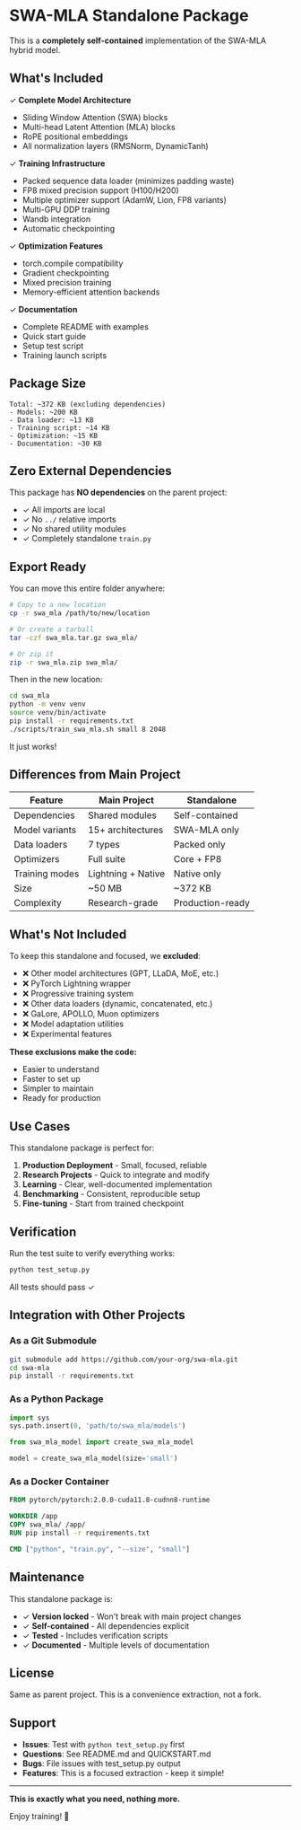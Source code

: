 # SWA-MLA Standalone Package

This is a **completely self-contained** implementation of the SWA-MLA hybrid model.

## What's Included

✓ **Complete Model Architecture**
- Sliding Window Attention (SWA) blocks
- Multi-head Latent Attention (MLA) blocks
- RoPE positional embeddings
- All normalization layers (RMSNorm, DynamicTanh)

✓ **Training Infrastructure**
- Packed sequence data loader (minimizes padding waste)
- FP8 mixed precision support (H100/H200)
- Multiple optimizer support (AdamW, Lion, FP8 variants)
- Multi-GPU DDP training
- Wandb integration
- Automatic checkpointing

✓ **Optimization Features**
- torch.compile compatibility
- Gradient checkpointing
- Mixed precision training
- Memory-efficient attention backends

✓ **Documentation**
- Complete README with examples
- Quick start guide
- Setup test script
- Training launch scripts

## Package Size

```
Total: ~372 KB (excluding dependencies)
- Models: ~200 KB
- Data loader: ~13 KB
- Training script: ~14 KB
- Optimization: ~15 KB
- Documentation: ~30 KB
```

## Zero External Dependencies

This package has **NO dependencies** on the parent project:
- ✓ All imports are local
- ✓ No `../` relative imports
- ✓ No shared utility modules
- ✓ Completely standalone `train.py`

## Export Ready

You can move this entire folder anywhere:

```bash
# Copy to a new location
cp -r swa_mla /path/to/new/location

# Or create a tarball
tar -czf swa_mla.tar.gz swa_mla/

# Or zip it
zip -r swa_mla.zip swa_mla/
```

Then in the new location:

```bash
cd swa_mla
python -m venv venv
source venv/bin/activate
pip install -r requirements.txt
./scripts/train_swa_mla.sh small 8 2048
```

It just works!

## Differences from Main Project

| Feature | Main Project | Standalone |
|---------|-------------|------------|
| Dependencies | Shared modules | Self-contained |
| Model variants | 15+ architectures | SWA-MLA only |
| Data loaders | 7 types | Packed only |
| Optimizers | Full suite | Core + FP8 |
| Training modes | Lightning + Native | Native only |
| Size | ~50 MB | ~372 KB |
| Complexity | Research-grade | Production-ready |

## What's Not Included

To keep this standalone and focused, we **excluded**:
- ❌ Other model architectures (GPT, LLaDA, MoE, etc.)
- ❌ PyTorch Lightning wrapper
- ❌ Progressive training system
- ❌ Other data loaders (dynamic, concatenated, etc.)
- ❌ GaLore, APOLLO, Muon optimizers
- ❌ Model adaptation utilities
- ❌ Experimental features

**These exclusions make the code:**
- Easier to understand
- Faster to set up
- Simpler to maintain
- Ready for production

## Use Cases

This standalone package is perfect for:

1. **Production Deployment** - Small, focused, reliable
2. **Research Projects** - Quick to integrate and modify
3. **Learning** - Clear, well-documented implementation
4. **Benchmarking** - Consistent, reproducible setup
5. **Fine-tuning** - Start from trained checkpoint

## Verification

Run the test suite to verify everything works:

```bash
python test_setup.py
```

All tests should pass ✓

## Integration with Other Projects

### As a Git Submodule

```bash
git submodule add https://github.com/your-org/swa-mla.git
cd swa-mla
pip install -r requirements.txt
```

### As a Python Package

```python
import sys
sys.path.insert(0, 'path/to/swa_mla/models')

from swa_mla_model import create_swa_mla_model

model = create_swa_mla_model(size='small')
```

### As a Docker Container

```dockerfile
FROM pytorch/pytorch:2.0.0-cuda11.8-cudnn8-runtime

WORKDIR /app
COPY swa_mla/ /app/
RUN pip install -r requirements.txt

CMD ["python", "train.py", "--size", "small"]
```

## Maintenance

This standalone package is:
- ✓ **Version locked** - Won't break with main project changes
- ✓ **Self-contained** - All dependencies explicit
- ✓ **Tested** - Includes verification scripts
- ✓ **Documented** - Multiple levels of documentation

## License

Same as parent project. This is a convenience extraction, not a fork.

## Support

- **Issues**: Test with `python test_setup.py` first
- **Questions**: See README.md and QUICKSTART.md
- **Bugs**: File issues with test_setup.py output
- **Features**: This is a focused extraction - keep it simple!

---

**This is exactly what you need, nothing more.**

Enjoy training! 🚀
